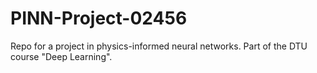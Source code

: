 # PINN-Project-02456
Repo for a project in physics-informed neural networks. Part of the DTU course "Deep Learning".
